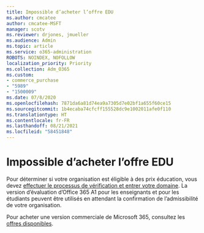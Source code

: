 ```yaml
---
title: Impossible d’acheter l’offre EDU
ms.author: cmcatee
author: cmcatee-MSFT
manager: scotv
ms.reviewer: drjones, jmueller
ms.audience: Admin
ms.topic: article
ms.service: o365-administration
ROBOTS: NOINDEX, NOFOLLOW
localization_priority: Priority
ms.collection: Adm_O365
ms.custom:
- commerce_purchase
- "5989"
- "1500009"
ms.date: 07/8/2020
ms.openlocfilehash: 7871da6a81d74ea9a7305d7e02bf1a655f60ce15
ms.sourcegitcommit: 1b4ecaba74cfcff155528dc9e1002011afe0f110
ms.translationtype: HT
ms.contentlocale: fr-FR
ms.lasthandoff: 08/21/2021
ms.locfileid: "58451848"
---
```

# <a name="unable-to-purchase-edu-offer"></a>Impossible d’acheter l’offre EDU

Pour déterminer si votre organisation est éligible à des prix éducation, vous devez [effectuer le processus de vérification et entrer votre domaine](https://admin.microsoft.com/Adminportal#/Domains/SOWizard). La version d’évaluation d’Office 365 A1 pour les enseignants et pour les étudiants peuvent être utilisés en attendant la confirmation de l’admissibilité de votre organisation.

Pour acheter une version commerciale de Microsoft 365, consultez les [offres disponibles](https://go.microsoft.com/fwlink/p/?linkid=868433).